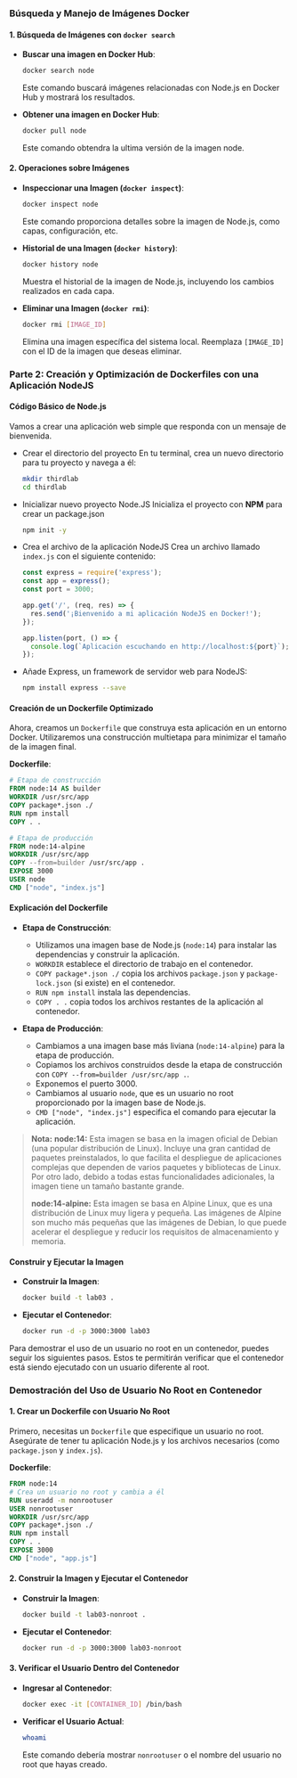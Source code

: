### Búsqueda y Manejo de Imágenes Docker

#### 1. Búsqueda de Imágenes con `docker search`

- **Buscar una imagen en Docker Hub**:
  ```bash
  docker search node
  ```
  Este comando buscará imágenes relacionadas con Node.js en Docker Hub y mostrará los resultados.

- **Obtener una imagen en Docker Hub**:
  ```bash
  docker pull node
  ```
  Este comando obtendra la ultima versión de la imagen node.

#### 2. Operaciones sobre Imágenes

- **Inspeccionar una Imagen (`docker inspect`)**:
  ```bash
  docker inspect node
  ```
  Este comando proporciona detalles sobre la imagen de Node.js, como capas, configuración, etc.

- **Historial de una Imagen (`docker history`)**:
  ```bash
  docker history node
  ```
  Muestra el historial de la imagen de Node.js, incluyendo los cambios realizados en cada capa.

- **Eliminar una Imagen (`docker rmi`)**:
  ```bash
  docker rmi [IMAGE_ID]
  ```
  Elimina una imagen específica del sistema local. Reemplaza `[IMAGE_ID]` con el ID de la imagen que deseas eliminar.

### Parte 2: Creación y Optimización de Dockerfiles con una Aplicación NodeJS

#### Código Básico de Node.js

Vamos a crear una aplicación web simple que responda con un mensaje de bienvenida.

- Crear el directorio del proyecto
    En tu terminal, crea un nuevo directorio para tu proyecto y navega a él:
    ```bash
    mkdir thirdlab
    cd thirdlab
    ```
- Inicializar nuevo proyecto Node.JS
   Inicializa el proyecto con **NPM** para crear un package.json
    ```bash
    npm init -y
    ```
- Crea el archivo de la aplicación NodeJS
   Crea un archivo llamado `index.js` con el siguiente contenido:
  ```javascript
  const express = require('express');
  const app = express();
  const port = 3000;

  app.get('/', (req, res) => {
    res.send('¡Bienvenido a mi aplicación NodeJS en Docker!');
  });

  app.listen(port, () => {
    console.log(`Aplicación escuchando en http://localhost:${port}`);
  });
  ```
- Añade Express, un framework de servidor web para NodeJS:
    ```bash
    npm install express --save
    ```


#### Creación de un Dockerfile Optimizado

Ahora, creamos un `Dockerfile` que construya esta aplicación en un entorno Docker. Utilizaremos una construcción multietapa para minimizar el tamaño de la imagen final.

**Dockerfile**:
```Dockerfile
# Etapa de construcción
FROM node:14 AS builder
WORKDIR /usr/src/app
COPY package*.json ./
RUN npm install
COPY . .

# Etapa de producción
FROM node:14-alpine
WORKDIR /usr/src/app
COPY --from=builder /usr/src/app .
EXPOSE 3000
USER node
CMD ["node", "index.js"]
```

#### Explicación del Dockerfile

- **Etapa de Construcción**:
  - Utilizamos una imagen base de Node.js (`node:14`) para instalar las dependencias y construir la aplicación.
  - `WORKDIR` establece el directorio de trabajo en el contenedor.
  - `COPY package*.json ./` copia los archivos `package.json` y `package-lock.json` (si existe) en el contenedor.
  - `RUN npm install` instala las dependencias.
  - `COPY . .` copia todos los archivos restantes de la aplicación al contenedor.

- **Etapa de Producción**:
  - Cambiamos a una imagen base más liviana (`node:14-alpine`) para la etapa de producción.
  - Copiamos los archivos construidos desde la etapa de construcción con `COPY --from=builder /usr/src/app .`.
  - Exponemos el puerto 3000.
  - Cambiamos al usuario `node`, que es un usuario no root proporcionado por la imagen base de Node.js.
  - `CMD ["node", "index.js"]` especifica el comando para ejecutar la aplicación.

> **Nota:**
> **node:14:** Esta imagen se basa en la imagen oficial de Debian (una popular distribución de Linux). Incluye una gran cantidad de paquetes preinstalados, lo que facilita el despliegue de aplicaciones complejas que dependen de varios paquetes y bibliotecas de Linux. Por otro lado, debido a todas estas funcionalidades adicionales, la imagen tiene un tamaño bastante grande.
> 
> **node:14-alpine:** Esta imagen se basa en Alpine Linux, que es una distribución de Linux muy ligera y pequeña. Las imágenes de Alpine son mucho más pequeñas que las imágenes de Debian, lo que puede acelerar el despliegue y reducir los requisitos de almacenamiento y memoria. 

#### Construir y Ejecutar la Imagen

- **Construir la Imagen**:
  ```bash
  docker build -t lab03 .
  ```

- **Ejecutar el Contenedor**:
  ```bash
  docker run -d -p 3000:3000 lab03
  ```



Para demostrar el uso de un usuario no root en un contenedor, puedes seguir los siguientes pasos. Estos te permitirán verificar que el contenedor está siendo ejecutado con un usuario diferente al root.

### Demostración del Uso de Usuario No Root en Contenedor

#### 1. Crear un Dockerfile con Usuario No Root

Primero, necesitas un `Dockerfile` que especifique un usuario no root. Asegúrate de tener tu aplicación Node.js y los archivos necesarios (como `package.json` y `index.js`).

**Dockerfile**:
```Dockerfile
FROM node:14
# Crea un usuario no root y cambia a él
RUN useradd -m nonrootuser
USER nonrootuser
WORKDIR /usr/src/app
COPY package*.json ./
RUN npm install
COPY . .
EXPOSE 3000
CMD ["node", "app.js"]
```

#### 2. Construir la Imagen y Ejecutar el Contenedor

- **Construir la Imagen**:
  ```bash
  docker build -t lab03-nonroot .
  ```

- **Ejecutar el Contenedor**:
  ```bash
  docker run -d -p 3000:3000 lab03-nonroot
  ```

#### 3. Verificar el Usuario Dentro del Contenedor

- **Ingresar al Contenedor**:
  ```bash
  docker exec -it [CONTAINER_ID] /bin/bash
  ```

- **Verificar el Usuario Actual**:
  ```bash
  whoami
  ```
  Este comando debería mostrar `nonrootuser` o el nombre del usuario no root que hayas creado.
